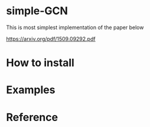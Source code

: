 # simple-GCN

This is most simplest implementation of the paper below

https://arxiv.org/pdf/1509.09292.pdf

# How to install

# Examples

# Reference
